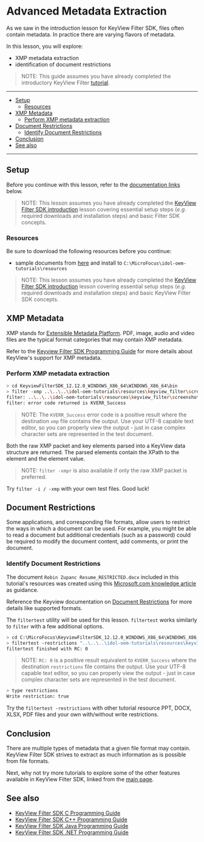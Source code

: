 # Advanced Metadata Extraction

As we saw in the introduction lesson for KeyView Filter SDK, files often contain metadata.  In practice there are varying flavors of metadata.

In this lesson, you will explore:
- XMP metadata extraction
- identification of document restrictions

> NOTE: This guide assumes you have already completed the introductory KeyView Filter [tutorial](./introduction.md#keyview-filter-sdk-introduction).

---

- [Setup](#setup)
  - [Resources](#resources)
- [XMP Metadata](#xmp-metadata)
  - [Perform XMP metadata extraction](#perform-xmp-metadata-extraction)
- [Document Restrictions](#document-restrictions)
  - [Identify Document Restrictions](#identify-document-restrictions)
- [Conclusion](#conclusion)
- [See also](#see-also)

---

## Setup

Before you continue with this lesson, refer to the [documentation links](#see-also) below.

> NOTE: This lesson assumes you have already completed the [KeyView Filter SDK introduction](./introduction.md#keyview-filter-sdk-introduction) lesson covering essential setup steps (*e.g.* required downloads and installation steps) and basic Filter SDK concepts.

### Resources

Be sure to download the following resources before you continue:
- sample documents from [here](../../resources/keyview_filter/) and install to `C:\MicroFocus\idol-oem-tutorials\resources`

> NOTE: This lesson assumes you have already completed the [KeyView Filter SDK introduction](../keyview_filter/introduction.md#keyview-sdk-introduction) lesson covering essential setup steps (*e.g.* required downloads and installation steps) and basic KeyView Filter SDK concepts.

## XMP Metadata

XMP stands for [Extensible Metadata Platform](https://en.wikipedia.org/wiki/Extensible_Metadata_Platform). PDF, image, audio and video files are the typical format categories that may contain XMP metadata.

Refer to the [Keyview Filter SDK Programming Guide](#https://www.microfocus.com/documentation/idol/IDOL_12_12/KeyviewFilterSDK_12.12_Documentation/Guides/html/c-programming/index.html#C/filtering_functions/fpGetXmpInfo.htm) for more details about KeyView's support for XMP metadata.

### Perform XMP metadata extraction

```sh
> cd KeyviewFilterSDK_12.12.0_WINDOWS_X86_64\WINDOWS_X86_64\bin
> filter -xmp ..\..\..\idol-oem-tutorials\resources\keyview_filter\screenshot_HAS_XMP.png xmp`
filter: ..\..\..\idol-oem-tutorials\resources\keyview_filter\screenshot_HAS_XMP.png to xmp
filter: error code returned is KVERR_Success
```

> NOTE: The `KVERR_Success` error code is a positive result where the destination `xmp` file contains the output. Use your UTF-8 capable text editor, so you can properly view the output - just in case complex character sets are represented in the test document.

Both the raw XMP packet and key elements parsed into a KeyView data structure are returned. The parsed elements contain the XPath to the element and the element value.

> NOTE: `filter -xmpr` is also available if only the raw XMP packet is preferred.

Try `filter -i / -xmp` with your own test files. Good luck!

## Document Restrictions

Some applications, and corresponding file formats, allow users to restrict the ways in which a document can be used. For example, you might be able to read a document but additional credentials (such as a password) could be required to modify the document content, add comments, or print the document. 

### Identify Document Restrictions

The document `Robin Zupanc Resume_RESTRICTED.docx` included in this tutorial's resources was created using this [Microsoft.com knowledge article](https://support.microsoft.com/en-us/office/make-a-document-read-only-5c25909c-46d9-4eb0-9d1f-d072a560e340) as guidance. 

Reference the Keyview documentation on [Document Restrictions](https://www.microfocus.com/documentation/idol/IDOL_12_12/KeyviewFilterSDK_12.12_Documentation/Guides/html/c-programming/index.html#filter_shared/DocumentRestrictions.htm) for more details like supported formats.

The `filtertest` utility will be used for this lesson.  `filtertest` works similarly to `filter` with a few additional options.

```sh
> cd C:\MicroFocus\KeyviewFilterSDK_12.12.0_WINDOWS_X86_64\WINDOWS_X86_64\bin
> filtertest -restrictions "..\..\..\idol-oem-tutorials\resources\keyview_filter\Robin Zupanc Resume_RESTRICTED.docx" restrictions`
filtertest finished with RC: 0
```

> NOTE: `RC: 0` is a positive result equivalent to `KVERR_Success` where the destination `restrictions` file contains the output. Use your UTF-8 capable text editor, so you can properly view the output - just in case complex character sets are represented in the test document.

```sh
> type restrictions
Write restriction: true
```

Try the `filtertest -restrictions` with other tutorial resource PPT, DOCX, XLSX, PDF files and your own with/without write restrictions.

## Conclusion

There are multiple types of metadata that a given file format may contain. KeyView Filter SDK strives to extract as much information as is possible from file formats.

Next, why not try more tutorials to explore some of the other features available in KeyView Filter SDK, linked from the [main page](../README.md#keyview-filter-sdk-showcase).

## See also

- [KeyView Filter SDK C Programming Guide](https://www.microfocus.com/documentation/idol/IDOL_12_12/KeyviewFilterSDK_12.12_Documentation/Guides/html/c-programming/index.html)
- [KeyView Filter SDK C++ Programming Guide](https://www.microfocus.com/documentation/idol/IDOL_12_12/KeyviewFilterSDK_12.12_Documentation/Guides/html/cpp-programming/index.html)
- [KeyView Filter SDK Java Programming Guide](https://www.microfocus.com/documentation/idol/IDOL_12_12/KeyviewFilterSDK_12.12_Documentation/Guides/html/java-programming/index.html)
- [KeyView Filter SDK .NET Programming Guide](https://www.microfocus.com/documentation/idol/IDOL_12_12/KeyviewFilterSDK_12.12_Documentation/Guides/html/dotnet-programming/index.html)
